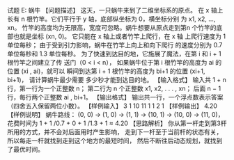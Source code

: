 试题 E: 蜗牛
【问题描述】
这天，一只蜗牛来到了二维坐标系的原点。 
在 x 轴上长有 n 根竹竿。它们平行于 y 轴，底部纵坐标为 0，横坐标分别 为 x1, x2, ..., xn。
竹竿的高度均为无限高，宽度可忽略。蜗牛想要从原点走到第n 个竹竿的底部也就是坐标 (xn, 0)。
它只能在 x 轴上或者竹竿上爬行，在 x 轴 上爬行速度为 1 单位每秒；
由于受到引力影响，蜗牛在竹竿上向上和向下爬行 的速度分别为 0.7 单位每秒和 1.3 单位每秒。 
为了快速到达目的地，它施展了魔法，在第 i 和 i + 1 根竹竿之间建立了传 送门（0 < i < n），
如果蜗牛位于第 i 根竹竿的高度为 ai 的位置 (xi , ai)，就可以 瞬间到达第 i + 1 根竹竿的高度为 bi+1 的位置 (xi+1, bi+1)，
请计算蜗牛最少需要 多少秒才能到达目的地。
【输入格式】
输入共 1 + n 行，第一行为一个正整数 n； 第二行为 n 个正整数 x1, x2, . . . , xn； 后面 n − 1 行，每行两个正整数 ai , bi+1。
【输出格式】
输出共一行，一个浮点数表示答案（四舍五入保留两位小数）。
【样例输入】
3
1 10 11
1 1
2 1
【样例输出】
4.20
【样例说明】
蜗牛路线：
(0, 0) → (1, 0) → (1, 1) → (10, 1) → (10, 0) → (11, 0)，花费时间为 1 + 1 /0.7 + 0 + 1 /1.3 + 1 ≈ 4.20
【思路解析】
你从第一杆走到第3杆所用的方式，并不会对后面用时产生影响，
走到下一杆至于当前杆的状态有关，所以每走一杆就找到走到这个地方的最短时间，
然后不断往后动态规划，就找到了最优时间。
